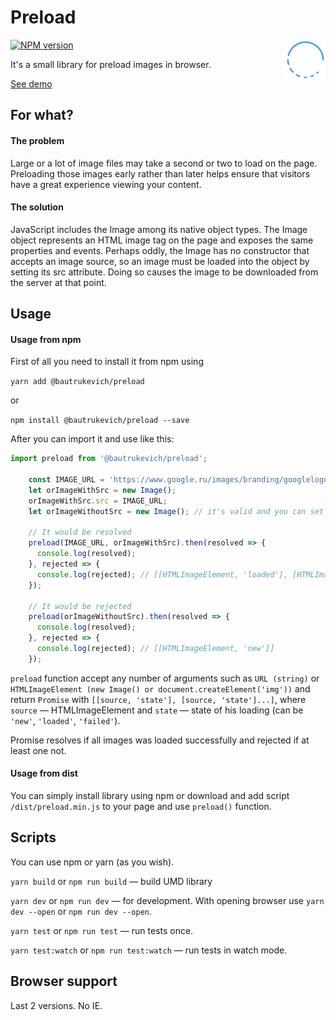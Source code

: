 # Preload

<img align="right" width="64" height="64"
         src="https://github.com/bautrukevich/preload/blob/master/preload.svg"
         alt="">

[![NPM version][npm-img]][npm-link]

[npm-img]: http://img.shields.io/npm/v/@bautrukevich/preload.svg
[npm-link]: https://www.npmjs.com/package/@bautrukevich/preload

It's a small library for preload images in browser.

[See demo](https://bautrukevich.github.io/preload/)

## For what?

#### The problem

Large or a lot of image files may take a second or two to load on the page. Preloading those images early rather than later helps ensure that visitors have a great experience viewing your content.

#### The solution

JavaScript includes the Image among its native object types. The Image object represents an HTML image tag on the page and exposes the same properties and events. Perhaps oddly, the Image has no constructor that accepts an image source, so an image must be loaded into the object by setting its src attribute. Doing so causes the image to be downloaded from the server at that point.

## Usage

#### Usage from npm

First of all you need to install it from npm using

```yarn add @bautrukevich/preload``` 

or 

```npm install @bautrukevich/preload --save```

After you can import it and use like this:

```js
import preload from '@bautrukevich/preload';
    
    const IMAGE_URL = 'https://www.google.ru/images/branding/googlelogo/2x/googlelogo_color_120x44dp.png';
    let orImageWithSrc = new Image();
    orImageWithSrc.src = IMAGE_URL;
    let orImageWithoutSrc = new Image(); // it's valid and you can set src later

    // It would be resolved
    preload(IMAGE_URL, orImageWithSrc).then(resolved => {
      console.log(resolved);
    }, rejected => {
      console.log(rejected); // [[HTMLImageElement, 'loaded'], [HTMLImageElement, 'loaded']]
    });

    // It would be rejected
    preload(orImageWithoutSrc).then(resolved => {
      console.log(resolved);
    }, rejected => {
      console.log(rejected); // [[HTMLImageElement, 'new']]
    });
```

```preload``` function accept any number of arguments such as ```URL (string)``` or ```HTMLImageElement (new Image() or document.createElement('img'))``` and return ```Promise``` with ```[[source, 'state'], [source, 'state']...]```, where ```source``` — HTMLImageElement and ```state``` — state of his loading (can be ```'new'```, ```'loaded'```, ```'failed'```).

Promise resolves if all images was loaded successfully and rejected if at least one not.

#### Usage from dist

You can simply install library using npm or download and add script ```/dist/preload.min.js``` to your page and use ```preload()``` function.

## Scripts

You can use npm or yarn (as you wish).

```yarn build``` or ```npm run build``` — build UMD library

```yarn dev``` or ```npm run dev``` — for development. With opening browser use ```yarn dev --open``` or ```npm run dev --open```.

```yarn test``` or ```npm run test``` — run tests once.

```yarn test:watch``` or ```npm run test:watch``` — run tests in watch mode.

## Browser support

Last 2 versions. No IE.
